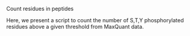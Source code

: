 Count residues in peptides

Here, we present a script to count the number of S,T,Y phosphorylated residues above a given threshold from MaxQuant data.  

```py


``` 
